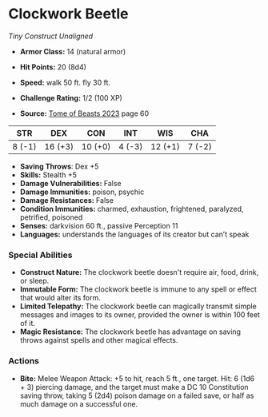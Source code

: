 # Clockwork Beetle

*Tiny* *Construct* *Unaligned*

- **Armor Class:** 14 (natural armor)
- **Hit Points:** 20 (8d4)
- **Speed:** walk 50 ft. fly 30 ft.

- **Challenge Rating:** 1/2 (100 XP)
- **Source:** [Tome of Beasts 2023](https://koboldpress.com/kpstore/product/tome-of-beasts-1-2023-edition/) page 60

| STR | DEX | CON | INT | WIS | CHA |
| --- | --- | --- | --- | --- | --- |
| 8 (-1) | 16 (+3) | 10 (+0) | 4 (-3) | 12 (+1) | 7 (-2) |

- **Saving Throws**: Dex +5
- **Skills:** Stealth +5
- **Damage Vulnerabilities:** False
- **Damage Immunities:** poison, psychic
- **Damage Resistances:** False
- **Condition Immunities:** charmed, exhaustion, frightened, paralyzed, petrified, poisoned
- **Senses:** darkvision 60 ft., passive Perception 11
- **Languages:** understands the languages of its creator but can’t speak

### Special Abilities

- **Construct Nature:** The clockwork beetle doesn't require air, food, drink, or sleep.
- **Immutable Form:** The clockwork beetle is immune to any spell or effect that would alter its form.
- **Limited Telepathy:** The clockwork beetle can magically transmit simple messages and images to its owner, provided the owner is within 100 feet of it.
- **Magic Resistance:** The clockwork beetle has advantage on saving throws against spells and other magical effects.

### Actions

- **Bite:** Melee Weapon Attack: +5 to hit, reach 5 ft., one target. Hit: 6 (1d6 + 3) piercing damage, and the target must make a DC 10 Constitution saving throw, taking 5 (2d4) poison damage on a failed save, or half as much damage on a successful one.
